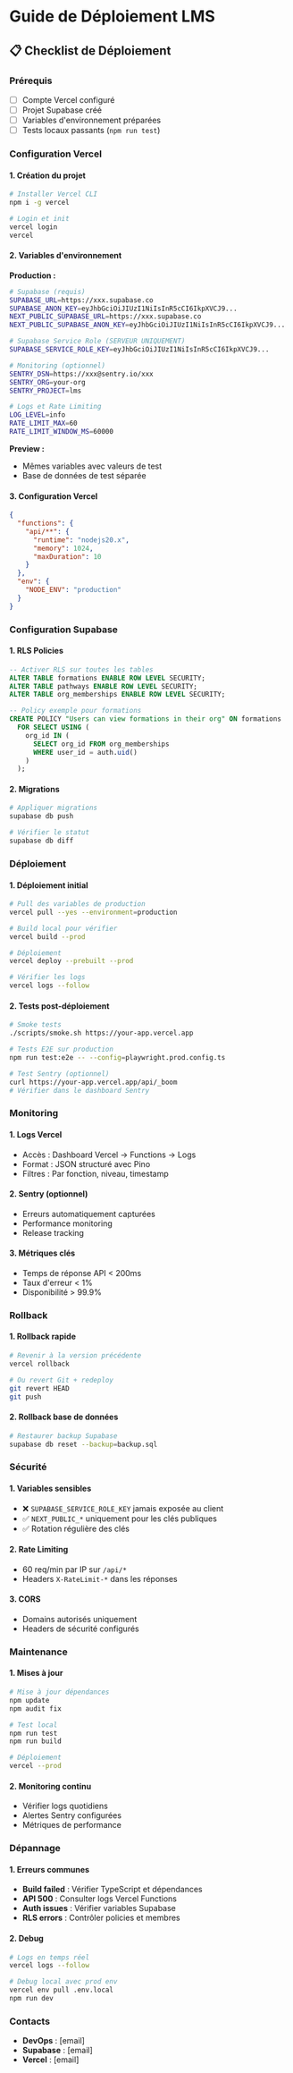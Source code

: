 # Guide de Déploiement LMS

## 📋 Checklist de Déploiement

### **Prérequis**
- [ ] Compte Vercel configuré
- [ ] Projet Supabase créé
- [ ] Variables d'environnement préparées
- [ ] Tests locaux passants (`npm run test`)

### **Configuration Vercel**

#### **1. Création du projet**
```bash
# Installer Vercel CLI
npm i -g vercel

# Login et init
vercel login
vercel
```

#### **2. Variables d'environnement**
**Production :**
```bash
# Supabase (requis)
SUPABASE_URL=https://xxx.supabase.co
SUPABASE_ANON_KEY=eyJhbGciOiJIUzI1NiIsInR5cCI6IkpXVCJ9...
NEXT_PUBLIC_SUPABASE_URL=https://xxx.supabase.co
NEXT_PUBLIC_SUPABASE_ANON_KEY=eyJhbGciOiJIUzI1NiIsInR5cCI6IkpXVCJ9...

# Supabase Service Role (SERVEUR UNIQUEMENT)
SUPABASE_SERVICE_ROLE_KEY=eyJhbGciOiJIUzI1NiIsInR5cCI6IkpXVCJ9...

# Monitoring (optionnel)
SENTRY_DSN=https://xxx@sentry.io/xxx
SENTRY_ORG=your-org
SENTRY_PROJECT=lms

# Logs et Rate Limiting
LOG_LEVEL=info
RATE_LIMIT_MAX=60
RATE_LIMIT_WINDOW_MS=60000
```

**Preview :**
- Mêmes variables avec valeurs de test
- Base de données de test séparée

#### **3. Configuration Vercel**
```json
{
  "functions": {
    "api/**": {
      "runtime": "nodejs20.x",
      "memory": 1024,
      "maxDuration": 10
    }
  },
  "env": {
    "NODE_ENV": "production"
  }
}
```

### **Configuration Supabase**

#### **1. RLS Policies**
```sql
-- Activer RLS sur toutes les tables
ALTER TABLE formations ENABLE ROW LEVEL SECURITY;
ALTER TABLE pathways ENABLE ROW LEVEL SECURITY;
ALTER TABLE org_memberships ENABLE ROW LEVEL SECURITY;

-- Policy exemple pour formations
CREATE POLICY "Users can view formations in their org" ON formations
  FOR SELECT USING (
    org_id IN (
      SELECT org_id FROM org_memberships 
      WHERE user_id = auth.uid()
    )
  );
```

#### **2. Migrations**
```bash
# Appliquer migrations
supabase db push

# Vérifier le statut
supabase db diff
```

### **Déploiement**

#### **1. Déploiement initial**
```bash
# Pull des variables de production
vercel pull --yes --environment=production

# Build local pour vérifier
vercel build --prod

# Déploiement
vercel deploy --prebuilt --prod

# Vérifier les logs
vercel logs --follow
```

#### **2. Tests post-déploiement**
```bash
# Smoke tests
./scripts/smoke.sh https://your-app.vercel.app

# Tests E2E sur production
npm run test:e2e -- --config=playwright.prod.config.ts

# Test Sentry (optionnel)
curl https://your-app.vercel.app/api/_boom
# Vérifier dans le dashboard Sentry
```

### **Monitoring**

#### **1. Logs Vercel**
- Accès : Dashboard Vercel → Functions → Logs
- Format : JSON structuré avec Pino
- Filtres : Par fonction, niveau, timestamp

#### **2. Sentry (optionnel)**
- Erreurs automatiquement capturées
- Performance monitoring
- Release tracking

#### **3. Métriques clés**
- Temps de réponse API < 200ms
- Taux d'erreur < 1%
- Disponibilité > 99.9%

### **Rollback**

#### **1. Rollback rapide**
```bash
# Revenir à la version précédente
vercel rollback

# Ou revert Git + redeploy
git revert HEAD
git push
```

#### **2. Rollback base de données**
```bash
# Restaurer backup Supabase
supabase db reset --backup=backup.sql
```

### **Sécurité**

#### **1. Variables sensibles**
- ❌ `SUPABASE_SERVICE_ROLE_KEY` jamais exposée au client
- ✅ `NEXT_PUBLIC_*` uniquement pour les clés publiques
- ✅ Rotation régulière des clés

#### **2. Rate Limiting**
- 60 req/min par IP sur `/api/*`
- Headers `X-RateLimit-*` dans les réponses

#### **3. CORS**
- Domains autorisés uniquement
- Headers de sécurité configurés

### **Maintenance**

#### **1. Mises à jour**
```bash
# Mise à jour dépendances
npm update
npm audit fix

# Test local
npm run test
npm run build

# Déploiement
vercel --prod
```

#### **2. Monitoring continu**
- Vérifier logs quotidiens
- Alertes Sentry configurées
- Métriques de performance

### **Dépannage**

#### **1. Erreurs communes**
- **Build failed** : Vérifier TypeScript et dépendances
- **API 500** : Consulter logs Vercel Functions
- **Auth issues** : Vérifier variables Supabase
- **RLS errors** : Contrôler policies et membres

#### **2. Debug**
```bash
# Logs en temps réel
vercel logs --follow

# Debug local avec prod env
vercel env pull .env.local
npm run dev
```

### **Contacts**
- **DevOps** : [email]
- **Supabase** : [email]
- **Vercel** : [email]
